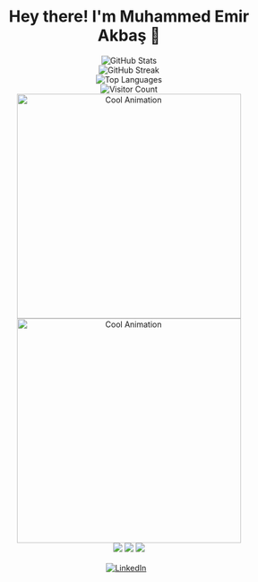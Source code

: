 <h1 align="center">Hey there! I'm Muhammed Emir Akbaş 🌟</h1>
<div align="center">
  <img src="https://github-readme-stats.vercel.app/api?username=emirakbas&theme=dark&bg_color=0D1117&title_color=E34F26&text_color=C9D1D9&hide_border=true&show_icons=true&icon_color=E34F26" alt="GitHub Stats" />
  <br/>
  <img src="https://github-readme-streak-stats.herokuapp.com/?user=emirakbas&theme=dark&background=0D1117&ring=E34F26&fire=E34F26&currStreakLabel=C9D1D9&sideLabels=C9D1D9&hide_border=true" alt="GitHub Streak" />
  <br/>
  <img src="https://github-readme-stats.vercel.app/api/top-langs/?username=emirakbas&theme=dark&bg_color=0D1117&title_color=E34F26&text_color=C9D1D9&hide_border=true&layout=compact" alt="Top Languages" />
</div>

<div align="center">
  <img src="https://komarev.com/ghpvc/?username=emirakbas&color=red&style=for-the-badge" alt="Visitor Count" />
</div>

<div align="center">
  <img src="https://user-images.githubusercontent.com/50847302/121926637-65e62c80-cd0f-11eb-85d7-e9c29f1e1dff.gif" alt="Cool Animation" width="400px"/>
</div>

<div align="center">
  <img src="https://user-images.githubusercontent.com/50847302/121926594-5c5cc480-cd0f-11eb-90a6-6552b2c3922d.gif" alt="Cool Animation" width="400px"/>
</div>

<div align="center">
  <img src="https://img.shields.io/badge/html5-%23E34F26.svg?style=for-the-badge&logo=html5&logoColor=white"/>
  <img src="https://img.shields.io/badge/javascript-%23323330.svg?style=for-the-badge&logo=javascript&logoColor=%23F7DF1E"/>
  <img src="https://img.shields.io/badge/css3-%231572B6.svg?style=for-the-badge&logo=css3&logoColor=white"/>
</div>
<br>
<div align="center">
  <a href="https://linkedin.com/in/muhammedemirakbas" style="margin-right: 10px;">
    <img src="https://img.shields.io/badge/LinkedIn-%230077B5.svg?style=for-the-badge&logo=linkedin&logoColor=white" alt="LinkedIn" />
  </a>
</div>
